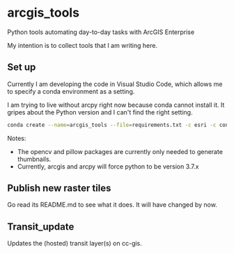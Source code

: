 # arcgis_tools
Python tools automating day-to-day tasks with ArcGIS Enterprise

My intention is to collect tools that I am writing here.

## Set up

Currently I am developing the code in Visual Studio Code,
which allows me to specify a conda environment as a setting.

I am trying to live without arcpy right now because conda cannot install it.
It gripes about the Python version and I can't find the right setting.

```bash
conda create --name=arcgis_tools --file=requirements.txt -c esri -c conda-forge
```

Notes:
* The opencv and pillow packages are currently only needed to generate thumbnails.
* Currently, arcgis and arcpy will force python to be version 3.7.x 

## Publish new raster tiles

Go read its README.md to see what it does. It will have changed by now.

## Transit_update

Updates the (hosted) transit layer(s) on cc-gis.

